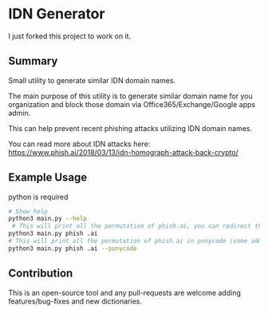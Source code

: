 # IDN Generator
I just forked this project to work on it.
## Summary
Small utility to generate similar IDN domain names.

The main purpose of this utility is to generate similar domain name for you organization and block those domain via Office365/Exchange/Google apps admin.

This can help prevent recent phishing attacks utilizing IDN domain names.

You can read more about IDN attacks here: https://www.phish.ai/2018/03/13/idn-homograph-attack-back-crypto/

## Example Usage
python is required

```bash
# Show help
python3 main.py --help
 # This will print all the permutation of phish.ai, you can redirect the output to a file as well.
python3 main.py phish .ai
# This will print all the permutation of phish.ai in punycode (some admin dashboard support only this format of domains).
python3 main.py phish .ai --punycode
```

## Contribution
This is an open-source tool and any pull-requests are welcome adding features/bug-fixes and new dictionaries.
